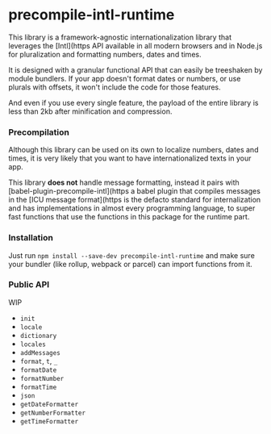 # precompile-intl-runtime

This library is a framework-agnostic internationalization library that leverages the [Intl](https
API available in all modern browsers and in Node.js for pluralization and formatting numbers, dates and times.

It is designed with a granular functional API that can easily be treeshaken by module bundlers. If your app doesn't format
dates or numbers, or use plurals with offsets, it won't include the code for those features.

And even if you use every single feature, the payload of the entire library is less than 2kb after minification and compression.

### Precompilation

Although this library can be used on its own to localize numbers, dates and times, it is very likely that you
want to have internationalized texts in your app.

This library **does not** handle message formatting, instead it pairs with [babel-plugin-precompile-intl](https
a babel plugin that compiles messages in the [ICU message format](https
is the defacto standard for internalization and has implementations in almost every programming language, to super fast functions that use
the functions in this package for the runtime part.


### Installation

Just run `npm install --save-dev precompile-intl-runtime` and make sure your bundler (like rollup, webpack or parcel) can import
functions from it.

### Public API

WIP

- `init`
- `locale`
- `dictionary`
- `locales`
- `addMessages`
- `format`, `t`, `_`
- `formatDate`
- `formatNumber`
- `formatTime`
- `json`
- `getDateFormatter`
- `getNumberFormatter`
- `getTimeFormatter`

